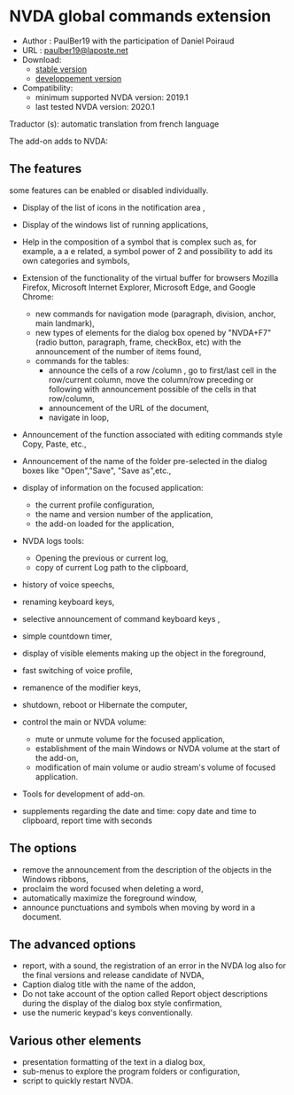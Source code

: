 # NVDA global commands extension #

* Author : PaulBer19 with the participation of Daniel Poiraud
* URL : paulber19@laposte.net
* Download:
	* [stable version][1]
	* [developpement version][2]
* Compatibility:
	* minimum supported NVDA version: 2019.1
	* last tested NVDA version: 2020.1


Traductor (s): automatic translation from french language


The add-on  adds to NVDA:
## The features ##

some features can be enabled or disabled individually.

* Display of the list of icons in the notification area ,
* Display of the windows list of running applications,
* Help in the composition of a symbol that is complex such as, for example, a a e related, a symbol power of 2 and possibility to add its own categories and symbols,
* Extension of the functionality of the virtual buffer  for browsers Mozilla Firefox, Microsoft Internet Explorer, Microsoft Edge, and Google Chrome:

	* new commands for navigation mode (paragraph, division, anchor, main landmark),
	* new types of elements for the dialog box opened by "NVDA+F7" (radio button, paragraph, frame, checkBox, etc) with the announcement of the number of items found,
	* commands for the tables:
		* announce the cells of a row /column , go to first/last cell in the row/current column, move the column/row preceding or following with announcement possible of the cells in that row/column,
		* announcement of the URL of the document,
		* navigate in loop,


* Announcement of the function associated with editing commands  style Copy, Paste, etc.,
* Announcement of the name of the folder pre-selected in the dialog boxes like "Open","Save", "Save as",etc.,
* display of information on the focused application:

	* the current profile configuration,
	* the name and version number of the application,
	* the add-on loaded for the application,


*	NVDA logs tools:
	* Opening the previous or current log,
	* copy of current Log path to the clipboard,


* history of voice speechs,
* renaming keyboard keys,
* selective announcement of  command keyboard keys ,
* simple countdown timer,
* display of visible elements making up the object in the foreground,
* fast switching of voice profile,
* remanence of the modifier keys,
* shutdown, reboot  or Hibernate the computer,
* control the main or NVDA volume:

	* mute or unmute volume  for the focused application,
	* establishment of the main Windows  or NVDA volume at the start of the add-on,
	* modification of main volume or audio stream's volume of focused application.


* Tools for development of add-on.
* supplements regarding the date and time: copy date and time  to clipboard, report time with seconds


## The options ##

* remove the announcement from the description of the objects in the Windows ribbons,
* proclaim the word focused when deleting a word,
* automatically maximize the foreground window,
* announce punctuations and symbols when moving by word in a document.


##  The advanced options ##

* report, with a sound, the registration of an error in the NVDA log also for the final versions and release candidate of NVDA,
* Caption dialog title with the name of the addon,
* Do not take account of the option called Report object descriptions during the display of the dialog box style confirmation,
* use the  numeric keypad's keys  conventionally.


## Various other elements ##

* presentation formatting of the text in a dialog box,
* sub-menus to explore the program folders or configuration,
* script to quickly restart NVDA.


[1]: https://github.com/paulber007/AllMyNVDAAddons/raw/master/NVDAExtensionGlobalPlugin/NVDAExtensionGlobalPlugin-9.1.2.nvda-addon

[2]: https://github.com/paulber007/AllMyNVDAAddons/tree/master/NVDAExtensionGlobalPlugin/dev

